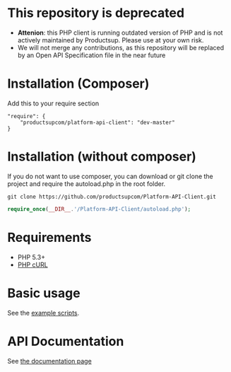 # This repository is deprecated

- **Attenion**: this PHP client is running outdated version of PHP and is not actively maintained by Productsup. Please use at your own risk.
- We will not merge any contributions, as this repository will be replaced by an Open API Specification file in the near future

# Installation (Composer)

Add this to your require section

```
"require": {
    "productsupcom/platform-api-client": "dev-master"
}
```

# Installation (without composer)

If you do not want to use composer, you can download or git clone the project and require the autoload.php in the root folder.
```
git clone https://github.com/productsupcom/Platform-API-Client.git
```

```php
require_once(__DIR__.'/Platform-API-Client/autoload.php');
```

# Requirements
 * PHP 5.3+
 * [PHP cURL](http://php.net/manual/en/curl.installation.php)
 
# Basic usage
See the [example scripts](https://github.com/productsupcom/Platform-API-Client/tree/master/examples/Service).

# API Documentation

See [the documentation page](http://api-docs.productsup.io/)


